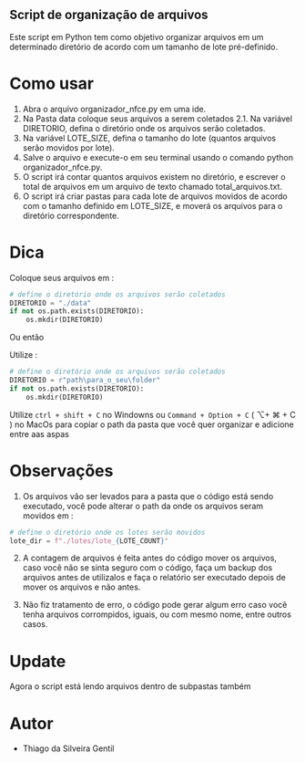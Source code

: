 ## Script de organização de arquivos

Este script em Python tem como objetivo organizar arquivos em um determinado diretório de acordo com um tamanho de lote pré-definido.

# Como usar

1. Abra o arquivo organizador_nfce.py em uma ide.
2. Na Pasta data coloque seus arquivos a serem coletados
2.1. Na variável DIRETORIO, defina o diretório onde os arquivos serão coletados.
3. Na variável LOTE_SIZE, defina o tamanho do lote (quantos arquivos serão movidos por lote).
4. Salve o arquivo e execute-o em seu terminal usando o comando python organizador_nfce.py.
5. O script irá contar quantos arquivos existem no diretório, e escrever o total de arquivos em um arquivo de texto chamado total_arquivos.txt.
6. O script irá criar pastas para cada lote de arquivos movidos de acordo com o tamanho definido em LOTE_SIZE, e moverá os arquivos para o diretório correspondente.

# Dica

Coloque seus arquivos em :
```python
# define o diretório onde os arquivos serão coletados
DIRETORIO = "./data"
if not os.path.exists(DIRETORIO):
    os.mkdir(DIRETORIO)
```

Ou então

Utilize :
```python
# define o diretório onde os arquivos serão coletados
DIRETORIO = r"path\para_o_seu\folder"
if not os.path.exists(DIRETORIO):
    os.mkdir(DIRETORIO)
```

Utilize `ctrl + shift + C` no Windowns ou `Command + Option + C` ( ⌥+ ⌘ + C ) no MacOs para copiar o path da pasta que você quer organizar e adicione entre aas aspas

# Observações
 
1. Os arquivos vão ser levados para a pasta que o código está sendo executado, você pode alterar o path da onde os arquivos seram movidos em :

```python
# define o diretório onde os lotes serão movidos
lote_dir = f"./lotes/lote_{LOTE_COUNT}"
```

2. A contagem de arquivos é feita antes do código mover os arquivos, caso você não se sinta seguro com o código, faça um backup dos arquivos antes de utilizalos e faça o relatório ser executado depois de mover os arquivos e não antes.

3. Não fiz tratamento de erro, o código pode gerar algum erro caso você tenha arquivos corrompidos, iguais, ou com mesmo nome, entre outros casos.

# Update 

Agora o script está lendo arquivos dentro de subpastas também

# Autor

* Thiago da Silveira Gentil

